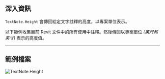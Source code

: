 ## 深入資訊
`TextNote.Height` 會傳回給定文字註釋的高度，以專案單位表示。

以下範例收集目前 Revit 文件中的所有使用中註釋。然後傳回以專案單位 _(英尺和英寸)_ 表示的高度值。

___
## 範例檔案

![TextNote.Height](./Revit.Elements.TextNote.Height_img.jpg)
